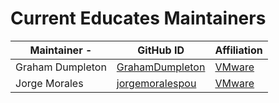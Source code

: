 # Current Educates Maintainers

| Maintainer      -| GitHub ID                                             | Affiliation                              |
|------------------|-------------------------------------------------------|------------------------------------------|
| Graham Dumpleton | [GrahamDumpleton](https://github.com/GrahamDumpleton) | [VMware](https://www.github.com/vmware/) |
| Jorge Morales    | [jorgemoralespou](https://github.com/jorgemoralespou) | [VMware](https://www.github.com/vmware/) |
